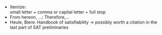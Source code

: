 * Itemize:  
    small letter + comma or capital letter + full stop
* From hereon, ...; Therefore,...
* Heule, Biere: Handbook of satisfiability -> possibly worth a citation in the last part of SAT preliminaries